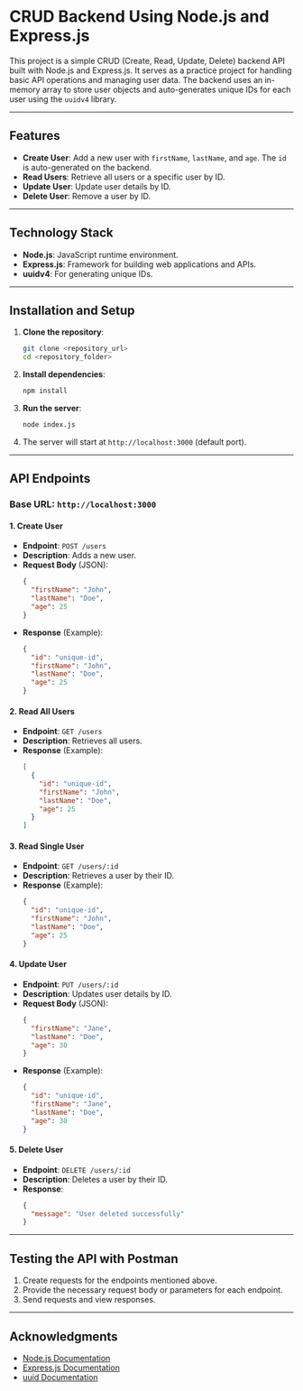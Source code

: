 # CRUD Backend Using Node.js and Express.js

This project is a simple CRUD (Create, Read, Update, Delete) backend API built with Node.js and Express.js. It serves as a practice project for handling basic API operations and managing user data. The backend uses an in-memory array to store user objects and auto-generates unique IDs for each user using the `uuidv4` library.

---

## Features

- **Create User**: Add a new user with `firstName`, `lastName`, and `age`. The `id` is auto-generated on the backend.
- **Read Users**: Retrieve all users or a specific user by ID.
- **Update User**: Update user details by ID.
- **Delete User**: Remove a user by ID.

---

## Technology Stack

- **Node.js**: JavaScript runtime environment.
- **Express.js**: Framework for building web applications and APIs.
- **uuidv4**: For generating unique IDs.

---

## Installation and Setup

1. **Clone the repository**:

   ```bash
   git clone <repository_url>
   cd <repository_folder>
   ```

2. **Install dependencies**:

   ```bash
   npm install
   ```

3. **Run the server**:

   ```bash
   node index.js
   ```

4. The server will start at `http://localhost:3000` (default port).

---

## API Endpoints

### Base URL: `http://localhost:3000`

#### 1. **Create User**

- **Endpoint**: `POST /users`
- **Description**: Adds a new user.
- **Request Body** (JSON):
  ```json
  {
    "firstName": "John",
    "lastName": "Doe",
    "age": 25
  }
  ```
- **Response** (Example):
  ```json
  {
    "id": "unique-id",
    "firstName": "John",
    "lastName": "Doe",
    "age": 25
  }
  ```

#### 2. **Read All Users**

- **Endpoint**: `GET /users`
- **Description**: Retrieves all users.
- **Response** (Example):
  ```json
  [
    {
      "id": "unique-id",
      "firstName": "John",
      "lastName": "Doe",
      "age": 25
    }
  ]
  ```

#### 3. **Read Single User**

- **Endpoint**: `GET /users/:id`
- **Description**: Retrieves a user by their ID.
- **Response** (Example):
  ```json
  {
    "id": "unique-id",
    "firstName": "John",
    "lastName": "Doe",
    "age": 25
  }
  ```

#### 4. **Update User**

- **Endpoint**: `PUT /users/:id`
- **Description**: Updates user details by ID.
- **Request Body** (JSON):
  ```json
  {
    "firstName": "Jane",
    "lastName": "Doe",
    "age": 30
  }
  ```
- **Response** (Example):
  ```json
  {
    "id": "unique-id",
    "firstName": "Jane",
    "lastName": "Doe",
    "age": 30
  }
  ```

#### 5. **Delete User**

- **Endpoint**: `DELETE /users/:id`
- **Description**: Deletes a user by their ID.
- **Response**:
  ```json
  {
    "message": "User deleted successfully"
  }
  ```

---

## Testing the API with Postman

1. Create requests for the endpoints mentioned above.
2. Provide the necessary request body or parameters for each endpoint.
3. Send requests and view responses.

---

## Acknowledgments

- [Node.js Documentation](https://nodejs.org/)
- [Express.js Documentation](https://expressjs.com/)
- [uuid Documentation](https://www.npmjs.com/package/uuid)
